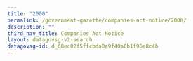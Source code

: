 ```yaml
---
title: "2000"
permalink: /government-gazette/companies-act-notice/2000/
description: ""
third_nav_title: Companies Act Notice
layout: datagovsg-v2-search
datagovsg-id: d_68ec02f5ffcbda0a9f40a0b1f96e8c4b
---
```

